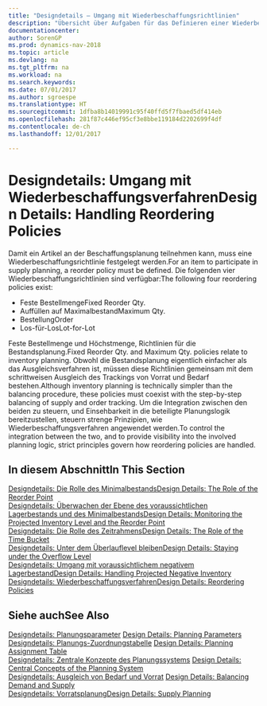 ```yaml
---
title: "Designdetails – Umgang mit Wiederbeschaffungsrichtlinien"
description: "Übersicht über Aufgaben für das Definieren einer Wiederbestellungsrichtlinie in die Beschaffungsplanung."
documentationcenter: 
author: SorenGP
ms.prod: dynamics-nav-2018
ms.topic: article
ms.devlang: na
ms.tgt_pltfrm: na
ms.workload: na
ms.search.keywords: 
ms.date: 07/01/2017
ms.author: sgroespe
ms.translationtype: HT
ms.sourcegitcommit: 1dfba8b14019991c95f40ffd5f7fbaed5df414eb
ms.openlocfilehash: 281f87c446ef95cf3e8bbe119184d2202699f4df
ms.contentlocale: de-ch
ms.lasthandoff: 12/01/2017

---
```

# <a name="design-details-handling-reordering-policies"></a><span data-ttu-id="74a7e-103">Designdetails: Umgang mit Wiederbeschaffungsverfahren</span><span class="sxs-lookup"><span data-stu-id="74a7e-103">Design Details: Handling Reordering Policies</span></span>
<span data-ttu-id="74a7e-104">Damit ein Artikel an der Beschaffungsplanung teilnehmen kann, muss eine Wiederbeschaffungsrichtlinie festgelegt werden.</span><span class="sxs-lookup"><span data-stu-id="74a7e-104">For an item to participate in supply planning, a reorder policy must be defined.</span></span> <span data-ttu-id="74a7e-105">Die folgenden vier Wiederbeschaffungsrichtlinien sind verfügbar:</span><span class="sxs-lookup"><span data-stu-id="74a7e-105">The following four reordering policies exist:</span></span>  
  
* <span data-ttu-id="74a7e-106">Feste Bestellmenge</span><span class="sxs-lookup"><span data-stu-id="74a7e-106">Fixed Reorder Qty.</span></span>  
* <span data-ttu-id="74a7e-107">Auffüllen auf Maximalbestand</span><span class="sxs-lookup"><span data-stu-id="74a7e-107">Maximum Qty.</span></span>  
* <span data-ttu-id="74a7e-108">Bestellung</span><span class="sxs-lookup"><span data-stu-id="74a7e-108">Order</span></span>  
* <span data-ttu-id="74a7e-109">Los-für-Los</span><span class="sxs-lookup"><span data-stu-id="74a7e-109">Lot-for-Lot</span></span>  
  
<span data-ttu-id="74a7e-110">Feste Bestellmenge und Höchstmenge, Richtlinien für die Bestandsplanung.</span><span class="sxs-lookup"><span data-stu-id="74a7e-110">Fixed Reorder Qty. and Maximum Qty. policies relate to inventory planning.</span></span> <span data-ttu-id="74a7e-111">Obwohl die Bestandsplanung eigentlich einfacher als das Ausgleichsverfahren ist, müssen diese Richtlinien gemeinsam mit dem schrittweisen Ausgleich des Trackings von Vorrat und Bedarf bestehen.</span><span class="sxs-lookup"><span data-stu-id="74a7e-111">Although inventory planning is technically simpler than the balancing procedure, these policies must coexist with the step-by-step balancing of supply and order tracking.</span></span> <span data-ttu-id="74a7e-112">Um die Integration zwischen den beiden zu steuern, und Einsehbarkeit in die beteiligte Planungslogik bereitzustellen, steuern strenge Prinzipien, wie Wiederbeschaffungsverfahren angewendet werden.</span><span class="sxs-lookup"><span data-stu-id="74a7e-112">To control the integration between the two, and to provide visibility into the involved planning logic, strict principles govern how reordering policies are handled.</span></span>  
  
## <a name="in-this-section"></a><span data-ttu-id="74a7e-113">In diesem Abschnitt</span><span class="sxs-lookup"><span data-stu-id="74a7e-113">In This Section</span></span>  
[<span data-ttu-id="74a7e-114">Designdetails: Die Rolle des Minimalbestands</span><span class="sxs-lookup"><span data-stu-id="74a7e-114">Design Details: The Role of the Reorder Point</span></span>](design-details-the-role-of-the-reorder-point.md)  
[<span data-ttu-id="74a7e-115">Designdetails: Überwachen der Ebene des voraussichtlichen Lagerbestands und des Minimalbestands</span><span class="sxs-lookup"><span data-stu-id="74a7e-115">Design Details: Monitoring the Projected Inventory Level and the Reorder Point</span></span>](design-details-monitoring-the-projected-inventory-level-and-the-reorder-point.md)  
[<span data-ttu-id="74a7e-116">Designdetails: Die Rolle des Zeitrahmens</span><span class="sxs-lookup"><span data-stu-id="74a7e-116">Design Details: The Role of the Time Bucket</span></span>](design-details-the-role-of-the-time-bucket.md)  
[<span data-ttu-id="74a7e-117">Designdetails: Unter dem Überlauflevel bleiben</span><span class="sxs-lookup"><span data-stu-id="74a7e-117">Design Details: Staying under the Overflow Level</span></span>](design-details-staying-under-the-overflow-level.md)  
[<span data-ttu-id="74a7e-118">Designdetails: Umgang mit voraussichtlichem negativem Lagerbestand</span><span class="sxs-lookup"><span data-stu-id="74a7e-118">Design Details: Handling Projected Negative Inventory</span></span>](design-details-handling-projected-negative-inventory.md)  
[<span data-ttu-id="74a7e-119">Designdetails: Wiederbeschaffungsverfahren</span><span class="sxs-lookup"><span data-stu-id="74a7e-119">Design Details: Reordering Policies</span></span>](design-details-reordering-policies.md)  
  
## <a name="see-also"></a><span data-ttu-id="74a7e-120">Siehe auch</span><span class="sxs-lookup"><span data-stu-id="74a7e-120">See Also</span></span>  
<span data-ttu-id="74a7e-121">[Designdetails: Planungsparameter](design-details-planning-parameters.md) </span><span class="sxs-lookup"><span data-stu-id="74a7e-121">[Design Details: Planning Parameters](design-details-planning-parameters.md) </span></span>  
<span data-ttu-id="74a7e-122">[Designdetails: Planungs-Zuordnungstabelle](design-details-planning-assignment-table.md) </span><span class="sxs-lookup"><span data-stu-id="74a7e-122">[Design Details: Planning Assignment Table](design-details-planning-assignment-table.md) </span></span>  
<span data-ttu-id="74a7e-123">[Designdetails: Zentrale Konzepte des Planungssystems](design-details-central-concepts-of-the-planning-system.md) </span><span class="sxs-lookup"><span data-stu-id="74a7e-123">[Design Details: Central Concepts of the Planning System](design-details-central-concepts-of-the-planning-system.md) </span></span>  
<span data-ttu-id="74a7e-124">[Designdetails: Ausgleich von Bedarf und Vorrat](design-details-balancing-demand-and-supply.md) </span><span class="sxs-lookup"><span data-stu-id="74a7e-124">[Design Details: Balancing Demand and Supply](design-details-balancing-demand-and-supply.md) </span></span>  
[<span data-ttu-id="74a7e-125">Designdetails: Vorratsplanung</span><span class="sxs-lookup"><span data-stu-id="74a7e-125">Design Details: Supply Planning</span></span>](design-details-supply-planning.md)
